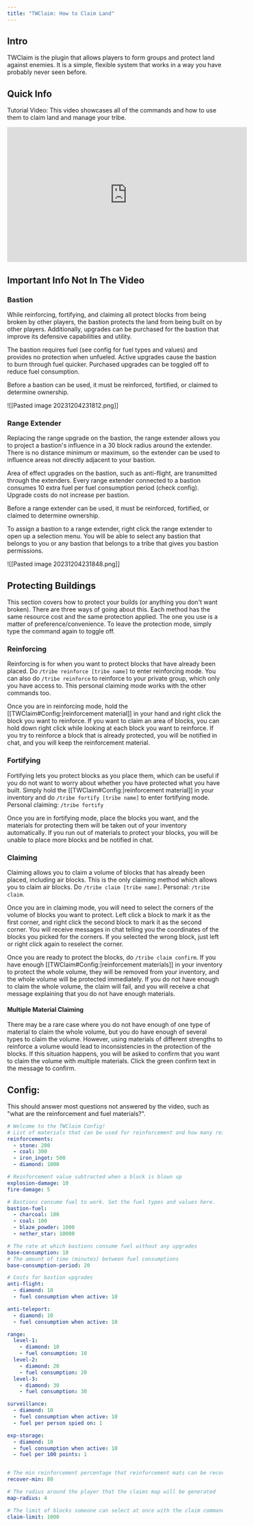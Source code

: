 ```yaml
---
title: "TWClaim: How to Claim Land"
---
```

## Intro

TWClaim is the plugin that allows players to form groups and protect land against enemies. It is a simple, flexible system that works in a way you have probably never seen before.

## Quick Info

Tutorial Video: This video showcases all of the commands and how to use them to claim land and manage your tribe.

<iframe width="560" height="315" src="https://www.youtube.com/embed/elI8LY0Fu6Y?si=wH7tNhI3Fihct0IK" title="YouTube video player" frameborder="0" allow="accelerometer; autoplay; clipboard-write; encrypted-media; gyroscope; picture-in-picture; web-share" allowfullscreen></iframe>

## Important Info Not In The Video

### Bastion
While reinforcing, fortifying, and claiming all protect blocks from being broken by other players, the bastion protects the land from being built on by other players. Additionally, upgrades can be purchased for the bastion that improve its defensive capabilities and utility. 

The bastion requires fuel (see config for fuel types and values) and provides no protection when unfueled. Active upgrades cause the bastion to burn through fuel quicker. Purchased upgrades can be toggled off to reduce fuel consumption.

Before a bastion can be used, it must be reinforced, fortified, or claimed to determine ownership.

![[Pasted image 20231204231812.png]]

### Range Extender
Replacing the range upgrade on the bastion, the range extender allows you to project a bastion's influence in a 30 block radius around the extender. There is no distance minimum or maximum, so the extender can be used to influence areas not directly adjacent to your bastion. 

Area of effect upgrades on the bastion, such as anti-flight, are transmitted through the extenders. Every range extender connected to a bastion consumes 10 extra fuel per fuel consumption period (check config). Upgrade costs do not increase per bastion.

Before a range extender can be used, it must be reinforced, fortified, or claimed to determine ownership.

To assign a bastion to a range extender, right click the range extender to open up a selection menu. You will be able to select any bastion that belongs to you or any bastion that belongs to a tribe that gives you bastion permissions.

![[Pasted image 20231204231848.png]]

## Protecting Buildings
This section covers how to protect your builds (or anything you don't want broken). There are three ways of going about this. Each method has the same resource cost and the same protection applied. The one you use is a matter of preference/convenience. To leave the protection mode, simply type the command again to toggle off. 

### Reinforcing
Reinforcing is for when you want to protect blocks that have already been placed. Do `/tribe reinforce [tribe name]` to enter reinforcing mode. You can also do `/tribe reinforce` to reinforce to your private group, which only you have access to. This personal claiming mode works with the other commands too.

Once you are in reinforcing mode, hold the [[TWClaim#Config:|reinforcement material]] in your hand and right click the block you want to reinforce. If you want to claim an area of blocks, you can hold down right click while looking at each block you want to reinforce. If you try to reinforce a block that is already protected, you will be notified in chat, and you will keep the reinforcement material.

### Fortifying
Fortifying lets you protect blocks as you place them, which can be useful if you do not want to worry about whether you have protected what you have built. Simply hold the [[TWClaim#Config:|reinforcement material]] in your inventory and do `/tribe fortify [tribe name]` to enter fortifying mode. Personal claiming: `/tribe fortify`

Once you are in fortifying mode, place the blocks you want, and the materials for protecting them will be taken out of your inventory automatically. If you run out of materials to protect your blocks, you will be unable to place more blocks and be notified in chat. 

### Claiming
Claiming allows you to claim a volume of blocks that has already been placed, including air blocks. This is the only claiming method which allows you to claim air blocks. Do `/tribe claim [tribe name]`. Personal: `/tribe claim`.

Once you are in claiming mode, you will need to select the corners of the volume of blocks you want to protect. Left click a block to mark it as the first corner, and right click the second block to mark it as the second corner. You will receive messages in chat telling you the coordinates of the blocks you picked for the corners. If you selected the wrong block, just left or right click again to reselect the corner.

Once you are ready to protect the blocks, do `/tribe claim confirm`. If you have enough [[TWClaim#Config:|reinforcement materials]] in your inventory to protect the whole volume, they will be removed from your inventory, and the whole volume will be protected immediately. If you do not have enough to claim the whole volume, the claim will fail, and you will receive a chat message explaining that you do not have enough materials.

#### Multiple Material Claiming
There may be a rare case where you do not have enough of one type of material to claim the whole volume, but you do have enough of several types to claim the volume. However, using materials of different strengths to reinforce a volume would lead to inconsistencies in the protection of the blocks. If this situation happens, you will be asked to confirm that you want to claim the volume with multiple materials. Click the green confirm text in the message to confirm.

## Config: 
This should answer most questions not answered by the video, such as "what are the reinforcement and fuel materials?".
```yaml
# Welcome to the TWClaim Config!
# List of materials that can be used for reinforcement and how many reinforcement points they give
reinforcements:
  - stone: 200
  - coal: 300
  - iron_ingot: 500
  - diamond: 1000

# Reinforcement value subtracted when a block is blown up
explosion-damage: 10
fire-damage: 5

# Bastions consume fuel to work. Set the fuel types and values here.
bastion-fuel:
  - charcoal: 100
  - coal: 100
  - blaze_powder: 1000
  - nether_star: 10000

# The rate at which bastions consume fuel without any upgrades
base-consumption: 10
# The amount of time (minutes) between fuel consumptions
base-consumption-period: 20

# Costs for bastion upgrades
anti-flight:
  - diamond: 10
  - fuel consumption when active: 10

anti-teleport:
  - diamond: 10
  - fuel consumption when active: 10

range:
  level-1:
    - diamond: 10
    - fuel consumption: 10
  level-2:
    - diamond: 20
    - fuel consumption: 20
  level-3:
    - diamond: 30
    - fuel consumption: 30

surveillance:
  - diamond: 10
  - fuel consumption when active: 10
  - fuel per person spied on: 1

exp-storage:
  - diamond: 10
  - fuel consumption when active: 10
  - fuel per 100 points: 1


# The min reinforcement percentage that reinforcement mats can be recovered when someone with perms breaks the block
recover-min: 80

# The radius around the player that the claims map will be generated
map-radius: 4

# The limit of blocks someone can select at once with the claim command
claim-limit: 1000
```
